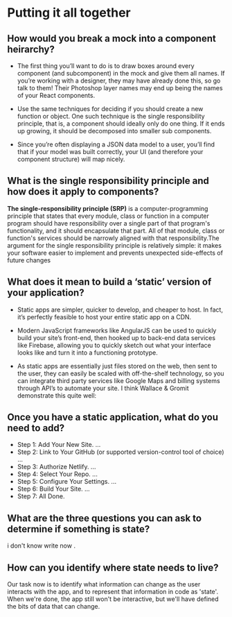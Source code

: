 # Putting it all together

## How would you break a mock into a component heirarchy?

- The first thing you’ll want to do is to draw boxes around every component (and subcomponent) in the mock and give them all names. If you’re working with a designer, they may have already done this, so go talk to them! Their Photoshop layer names may end up being the names of your React components.

- Use the same techniques for deciding if you should create a new function or object. One such technique is the single responsibility principle, that is, a component should ideally only do one thing. If it ends up growing, it should be decomposed into smaller sub components.

- Since you’re often displaying a JSON data model to a user, you’ll find that if your model was built correctly, your UI (and therefore your component structure) will map nicely.

## What is the single responsibility principle and how does it apply to components?

**The single-responsibility principle (SRP)** is a computer-programming principle that states that every module, class or function in a computer program should have responsibility over a single part of that program's functionality, and it should encapsulate that part. All of that module, class or function's services should be narrowly aligned with that responsibility.The argument for the single responsibility principle is relatively simple: it makes your software easier to implement and prevents unexpected side-effects of future changes

## What does it mean to build a ‘static’ version of your application?

- Static apps are simpler, quicker to develop, and cheaper to host. In fact, it’s perfectly feasible to host your entire static app on a CDN.

- Modern JavaScript frameworks like AngularJS can be used to quickly build your site’s front-end, then hooked up to back-end data services like Firebase, allowing you to quickly sketch out what your interface looks like and turn it into a functioning prototype.

- As static apps are essentially just files stored on the web, then sent to the user, they can easily be scaled with off-the-shelf technology, so you can integrate third party services like Google Maps and billing systems through API’s to automate your site. I think Wallace & Gromit demonstrate this quite well:

## Once you have a static application, what do you need to add?

- Step 1: Add Your New Site. ...
- Step 2: Link to Your GitHub (or supported version-control tool of choice) ...
- Step 3: Authorize Netlify. ...
- Step 4: Select Your Repo. ...
- Step 5: Configure Your Settings. ...
- Step 6: Build Your Site. ...
- Step 7: All Done.

## What are the three questions you can ask to determine if something is state?

i don't know write now .

## How can you identify where state needs to live?

Our task now is to identify what information can change as the user interacts with the app, and to represent that information in code as 'state'.  When we're done, the app still won't be interactive, but we'll have defined the bits of data that can change.
